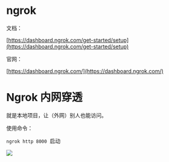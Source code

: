 # ngrok

文档：

[https://dashboard.ngrok.com/get-started/setup](https://dashboard.ngrok.com/get-started/setup)

官网：

[https://dashboard.ngrok.com/](https://dashboard.ngrok.com/)

# Ngrok 内网穿透

就是本地项目，让（外网）别人也能访问。

使用命令：

`ngrok http 8000`  启动

![](image/image_Z4h4ipBj3c.png#alt=)
